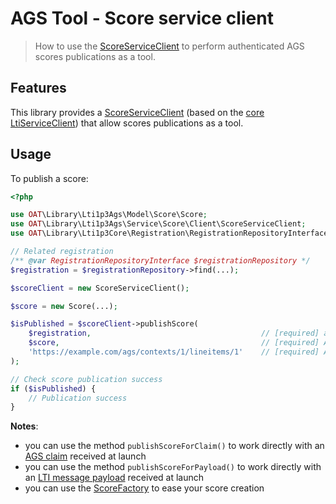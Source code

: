 # AGS Tool - Score service client

> How to use the [ScoreServiceClient](https://github.com/oat-sa/lib-lti1p3-ags/blob/master/src/Service/Score/Client/ScoreServiceClient.php) to perform authenticated AGS scores publications as a tool.

## Features

This library provides a [ScoreServiceClient](https://github.com/oat-sa/lib-lti1p3-ags/blob/master/src/Service/Score/Client/ScoreServiceClient.php) (based on the [core LtiServiceClient](https://github.com/oat-sa/lib-lti1p3-core/blob/master/doc/service/service-client.md)) that allow scores publications as a tool.

## Usage

To publish a score:

```php
<?php

use OAT\Library\Lti1p3Ags\Model\Score\Score;
use OAT\Library\Lti1p3Ags\Service\Score\Client\ScoreServiceClient;
use OAT\Library\Lti1p3Core\Registration\RegistrationRepositoryInterface;

// Related registration
/** @var RegistrationRepositoryInterface $registrationRepository */
$registration = $registrationRepository->find(...);

$scoreClient = new ScoreServiceClient();

$score = new Score(...);

$isPublished = $scoreClient->publishScore(
    $registration,                                      // [required] as the tool, it will call the platform of this registration
    $score,                                             // [required] AGS score to publish
    'https://example.com/ags/contexts/1/lineitems/1'    // [required] AGS line item url to publish the score to
);

// Check score publication success
if ($isPublished) {
    // Publication success
}
```

**Notes**:

- you can use the method `publishScoreForClaim()` to work directly with an [AGS claim](https://github.com/oat-sa/lib-lti1p3-core/blob/master/src/Message/Payload/Claim/AgsClaim.php) received at launch
- you can use the method `publishScoreForPayload()` to work directly with an [LTI message payload](https://github.com/oat-sa/lib-lti1p3-core/blob/master/src/Message/Payload/LtiMessagePayloadInterface.php) received at launch
- you can use the [ScoreFactory](https://github.com/oat-sa/lib-lti1p3-ags/blob/main/src/Factory/Score/ScoreFactory.php) to ease your score creation
